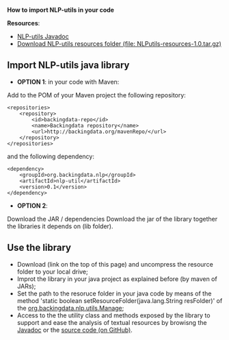 **How to import NLP-utils in your code**

**Resources**:  
  
+ <a href="http://backingdata.org/nlp-utils/doc/" target="_blank">NLP-utils Javadoc</a>  
+ <a href="http://backingdata.org/nlp-utils/NLPutils-resources-1.0.tar.gz" target="_blank">Download NLP-utils resources folder (file: NLPutils-resources-1.0.tar.gz)</a>  
  
  
  
## Import NLP-utils java library

+ **OPTION 1**: in your code with Maven:  
  
Add to the POM of your Maven project the following repository:  

```  
<repositories>
	<repository>
		<id>backingdata-repo</id>
		<name>Backingdata repository</name>
		<url>http://backingdata.org/mavenRepo/</url>
	</repository>
</repositories>
```  
  
  and the following dependency:  
  
```  
<dependency>
	<groupId>org.backingdata.nlp</groupId>
	<artifactId>nlp-util</artifactId>
	<version>0.1</version>
</dependency>
```  
  
  
  
+ **OPTION 2**:

Download the JAR / dependencies Download the jar of the library together the libraries it depends on (lib folder).  
  
  
  

## Use the library
  
+ Download (link on the top of this page) and uncompress the resource folder to your local drive;  
+ Improt the library in your java project as explained before (by maven of JARs);  
+ Set the path to the resoruce folder in your java code by means of the method 'static boolean setResourceFolder(java.lang.String resFolder)' of the <a href="http://backingdata.org/nlputils/doc/org/backingdata/nlp/utils/Manage.html" target="_blank">org.backingdata.nlp.utils.Manage</a>;  
+ Access to the the utility class and methods exposed by the library to support and ease the analysis of textual resources by browisng the <a href="doc" target="_blank">Javadoc</a> or the <a href="https://github.com/fra82/nlp-utils/" target="_blank">source code (on GitHub)</a>.  
  
